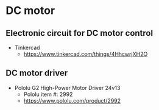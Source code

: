 # DC motor
## Electronic circuit for DC motor control
- Tinkercad  
  - https://www.tinkercad.com/things/4HhcwrjXH2O

## DC motor driver
- Pololu G2 High-Power Motor Driver 24v13
  - Pololu item #: 2992
  - https://www.pololu.com/product/2992
